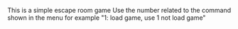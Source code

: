 This is a simple escape room game 
Use the number related to the command shown in the menu for example "1: load game, use 1 not load game" 
